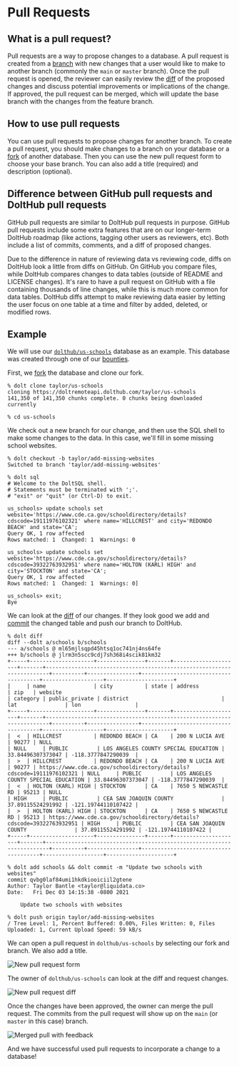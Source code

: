# Pull Requests

## What is a pull request?

Pull requests are a way to propose changes to a database. A pull request is created from a [branch](../dolt/git/branch.md) with new changes that a user would like to make to another branch (commonly the `main` or `master` branch). Once the pull request is opened, the reviewer can easily review the [diff](../dolt/git/diff.md) of the proposed changes and discuss potential improvements or implications of the change. If approved, the pull request can be merged, which will update the base branch with the changes from the feature branch.

## How to use pull requests

You can use pull requests to propose changes for another branch. To create a pull request, you should make changes to a branch on your database or a [fork](forks.md) of another database. Then you can use the new pull request form to choose your base branch. You can also add a title (required) and description (optional).

## Difference between GitHub pull requests and DoltHub pull requests

GitHub pull requests are similar to DoltHub pull requests in purpose. GitHub pull requests include some extra features that are on our longer-term DoltHub roadmap (like actions, tagging other users as reviewers, etc). Both include a list of commits, comments, and a diff of proposed changes.

Due to the difference in nature of reviewing data vs reviewing code, diffs on DoltHub look a little from diffs on GitHub. On GitHub you compare files, while DoltHub compares changes to data tables (outside of README and LICENSE changes). It's rare to have a pull request on GitHub with a file containing thousands of line changes, while this is much more common for data tables. DoltHub diffs attempt to make reviewing data easier by letting the user focus on one table at a time and filter by added, deleted, or modified rows.

## Example

We will use our [`dolthub/us-schools`](https://www.dolthub.com/repositories/dolthub/us-schools) database as an example. This database was created through one of our [bounties](../../introduction/getting-started/data-bounties.md).

First, we [fork](forks.md) the database and clone our fork.

```
% dolt clone taylor/us-schools
cloning https://doltremoteapi.dolthub.com/taylor/us-schools
141,350 of 141,350 chunks complete. 0 chunks being downloaded currently

% cd us-schools
```

We check out a new branch for our change, and then use the SQL shell to make some changes to the data. In this case, we'll fill in some missing school websites.

```
% dolt checkout -b taylor/add-missing-websites
Switched to branch 'taylor/add-missing-websites'

% dolt sql
# Welcome to the DoltSQL shell.
# Statements must be terminated with ';'.
# "exit" or "quit" (or Ctrl-D) to exit.

us_schools> update schools set website='https://www.cde.ca.gov/schooldirectory/details?cdscode=19111976102321' where name='HILLCREST' and city='REDONDO BEACH' and state='CA';
Query OK, 1 row affected
Rows matched: 1  Changed: 1  Warnings: 0

us_schools> update schools set website='https://www.cde.ca.gov/schooldirectory/details?cdscode=39322763932951' where name='HOLTON (KARL) HIGH' and city='STOCKTON' and state='CA';
Query OK, 1 row affected
Rows matched: 1  Changed: 1  Warnings: 0]

us_schools> exit;
Bye
```

We can look at the [diff](../dolt/git/diff.md) of our changes. If they look good we add and [commit](../dolt/git/commits.md) the changed table and push our branch to DoltHub.

```
% dolt diff
diff --dolt a/schools b/schools
--- a/schools @ ml65mjlsqpd45htsq1oc741nj4ns64fe
+++ b/schools @ jlrm3n5scc9cdj7sh368i4scik81km32
+-----+--------------------+---------------+-------+---------------------+-------+-----------------------------------------------------------------------+----------+----------------+--------------------------------------+-------------------+---------------------+
|     | name               | city          | state | address             | zip   | website                                                               | category | public_private | district                             | lat               | lon                 |
+-----+--------------------+---------------+-------+---------------------+-------+-----------------------------------------------------------------------+----------+----------------+--------------------------------------+-------------------+---------------------+
|  <  | HILLCREST          | REDONDO BEACH | CA    | 200 N LUCIA AVE     | 90277 | NULL                                                                  | NULL     | PUBLIC         | LOS ANGELES COUNTY SPECIAL EDUCATION | 33.84496307373047 | -118.3777847290039  |
|  >  | HILLCREST          | REDONDO BEACH | CA    | 200 N LUCIA AVE     | 90277 | https://www.cde.ca.gov/schooldirectory/details?cdscode=19111976102321 | NULL     | PUBLIC         | LOS ANGELES COUNTY SPECIAL EDUCATION | 33.84496307373047 | -118.3777847290039  |
|  <  | HOLTON (KARL) HIGH | STOCKTON      | CA    | 7650 S NEWCASTLE RD | 95213 | NULL                                                                  | HIGH     | PUBLIC         | CEA SAN JOAQUIN COUNTY               | 37.89115524291992 | -121.19744110107422 |
|  >  | HOLTON (KARL) HIGH | STOCKTON      | CA    | 7650 S NEWCASTLE RD | 95213 | https://www.cde.ca.gov/schooldirectory/details?cdscode=39322763932951 | HIGH     | PUBLIC         | CEA SAN JOAQUIN COUNTY               | 37.89115524291992 | -121.19744110107422 |
+-----+--------------------+---------------+-------+---------------------+-------+-----------------------------------------------------------------------+----------+----------------+--------------------------------------+-------------------+---------------------+

% dolt add schools && dolt commit -m "Update two schools with websites"
commit qvbg0laf84umi1hkdkiooiciil2gtene
Author: Taylor Bantle <taylor@liquidata.co>
Date:   Fri Dec 03 14:15:38 -0800 2021

	Update two schools with websites

% dolt push origin taylor/add-missing-websites
/ Tree Level: 1, Percent Buffered: 0.00%, Files Written: 0, Files Uploaded: 1, Current Upload Speed: 59 kB/s
```

We can open a pull request in `dolthub/us-schools` by selecting our fork and branch. We also add a title.

![New pull request form](../../.gitbook/assets/new-pull-request-form.png)

The owner of `dolthub/us-schools` can look at the diff and request changes.

![New pull request diff](../../.gitbook/assets/pull-request-diff.png)

Once the changes have been approved, the owner can merge the pull request. The commits from the pull request will show up on the `main` (or `master` in this case) branch.

![Merged pull with feedback](../../.gitbook/assets/merged-pull-with-feedback.png)

And we have successful used pull requests to incorporate a change to a database!
